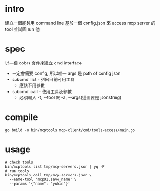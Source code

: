 # intro
建立一個能夠用 command line 基於一個 config.json 來 access mcp server 的 tool 並試圖 run 他

# spec
以一個 cobra 套件來建立 cmd interface
- 一定會需要 config, 所以唯一 args 是 path of config json
- subcmd: list - 列出目前可用工具
  - 應該不用參數
- subcmd: call - 使用工具及參數
  - 必須輸入 -t, --tool 跟 -a, --args(這個要是 jsonstring)

# compile
```shell
go build -o bin/mcptools mcp-client/cmd/tools-access/main.go
```

# usage
```shell
# check tools
bin/mcptools list tmp/mcp-servers.json | yq -P
# run tools
bin/mcptools call tmp/mcp-servers.json \
  --name-tool 'mcp01.save_name' \
  --params '{"name": "yubin"}'
```